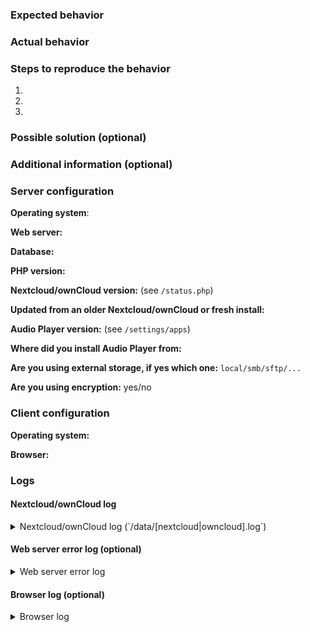 <!--
This is the issue tracker of Audio Player. Thanks for reporting issues!

To make it possible for us to help you please fill out below information carefully.
-->
### Expected behavior


### Actual behavior


### Steps to reproduce the behavior
1. 
2. 
3. 

### Possible solution (optional)


### Additional information (optional)


### Server configuration
**Operating system**:


**Web server:**


**Database:**


**PHP version:**


**Nextcloud/ownCloud version:** (see `/status.php`)


**Updated from an older Nextcloud/ownCloud or fresh install:**


**Audio Player version:** (see `/settings/apps`)


**Where did you install Audio Player from:**


**Are you using external storage, if yes which one:** `local/smb/sftp/...`


**Are you using encryption:** yes/no


### Client configuration
**Operating system:**


**Browser:**


### Logs
#### Nextcloud/ownCloud log
<details>
<summary>Nextcloud/ownCloud log (`/data/[nextcloud|owncloud].log`)</summary>

```json
Insert your Nextcloud/ownCloud log here
```

</details>

#### Web server error log (optional)
<details>
<summary>Web server error log</summary>

```
Insert your web server log here
```

</details>

#### Browser log (optional)
<details>
<summary>Browser log</summary>

```
Insert your browser log here
```

</details>
